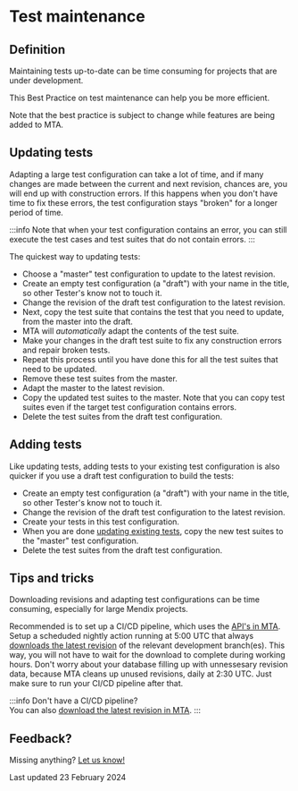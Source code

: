 # Test maintenance

## Definition

Maintaining tests up-to-date can be time consuming for projects that are under development. 

This Best Practice on test maintenance can help you be more efficient.

Note that the best practice is subject to change while features are being added to MTA.

## Updating tests

Adapting a large test configuration can take a lot of time, and if many changes are made between the current and next revision, chances are, you will end up with construction errors.
If this happens when you don't have time to fix these errors, the test configuration stays "broken" for a longer period of time. 

:::info
Note that when your test configuration contains an error, you can still execute the test cases and test suites that do not contain errors.
:::

The quickest way to updating tests:
- Choose a "master" test configuration to update to the latest revision.
- Create an empty test configuration (a "draft") with your name in the title, so other Tester's know not to touch it. 
- Change the revision of the draft test configuration to the latest revision.
- Next, copy the test suite that contains the test that you need to update, from the master into the draft.
- MTA will *automatically* adapt the contents of the test suite.
- Make your changes in the draft test suite to fix any construction errors and repair broken tests.
- Repeat this process until you have done this for all the test suites that need to be updated.
- Remove these test suites from the master.
- Adapt the master to the latest revision.
- Copy the updated test suites to the master. Note that you can copy test suites even if the target test configuration contains errors.
- Delete the test suites from the draft test configuration.

## Adding tests

Like updating tests, adding tests to your existing test configuration is also quicker if you use a draft test configuration to build the tests:
- Create an empty test configuration (a "draft") with your name in the title, so other Tester's know not to touch it. 
- Change the revision of the draft test configuration to the latest revision.
- Create your tests in this test configuration.
- When you are done [updating existing tests](#updating-tests), copy the new test suites to the "master" test configuration.
- Delete the test suites from the draft test configuration.

## Tips and tricks

Downloading revisions and adapting test configurations can be time consuming, especially for large Mendix projects.

Recommended is to set up a CI/CD pipeline, which uses the [API's in MTA](../../cicd). 
Setup a scheduded nightly action running at 5:00 UTC that always [downloads the latest revision](../../cicd#post-download-revision) of the relevant development branch(es).
This way, you will not have to wait for the download to complete during working hours. 
Don't worry about your database filling up with unnessesary revision data, because MTA cleans up unused revisions, daily at 2:30 UTC. 
Just make sure to run your CI/CD pipeline after that.

:::info
Don't have a CI/CD pipeline? <br/>You can also [download the latest revision in MTA](../../application-revision#change-the-application-revision-for-a-test-configuration).
:::

## Feedback?

Missing anything? [Let us know!](mailto:support@menditect.com)

Last updated 23 February 2024